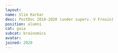 ```yaml
---
layout:
name: Slim Karkar
desc: PostDoc 2018-2020 (under superv. V Frouin)
position: alumni
cat: gaia
subcat: brainomics
avatar:
joined: 2020
---
```

